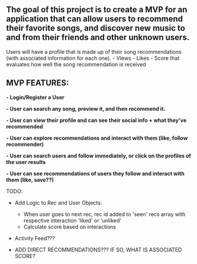 
## The goal of this project is to create a MVP for an application that can allow users to recommend their favorite songs, and discover new music to and from their friends and other unknown users. 


Users will have a profile that is made up of their song recommendations (with associated information for each one). 
             - Views
             - Likes
             - Score that evaluates how well the song recommendation is received


## MVP FEATURES:

**- Login/Register a User**

**- User can search any song, preview it, and then recommend it.**

**- User can view their profile and can see their social info + what they've recommended**

**- User can explore recommendations and interact with them (like, follow recommender)**

**- User can search users and follow immediately, or click on the profiles of the user results**

**- User can see recommendations of users they follow and interact with them (like, save??)**




TODO:

- Add Logic to Rec and User Objects:
  - When user goes to next rec, rec id added to 'seen' recs array with respective interaction 'liked' or 'unliked'
  - Calculate score based on interactions 

- Activity Feed???
- ADD DIRECT RECOMMENDATIONS??? IF SO, WHAT IS ASSOCIATED SCORE?
